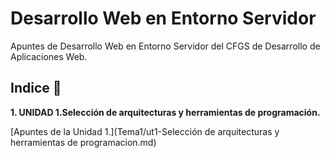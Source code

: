 # Desarrollo Web en Entorno Servidor

Apuntes de Desarrollo Web en Entorno Servidor del CFGS de Desarrollo de Aplicaciones Web.

## Indice 🚀

**1. UNIDAD 1.Selección de arquitecturas y herramientas de programación.**

  [Apuntes de la Unidad 1.](Tema1/ut1-Selección de arquitecturas y herramientas de programacion.md)
  

